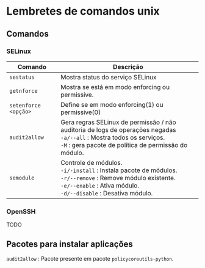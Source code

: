 # Lembretes de comandos unix

## Comandos
### SELinux
 Comando | Descrição
 --- | ---
`sestatus` | Mostra status do serviço SELinux
`getnforce` | Mostra se está em modo enforcing ou permissive.
`setenforce <opção>` | Define se em modo enforcing(1) ou permissive(0)
`audit2allow` | Gera regras SELinux de permissão / não auditoria de logs de operações negadas </br> `-a/--all` : Mostra todos os serviços. </br> `-M` : gera pacote de política de permissão do módulo. 
`semodule` | Controle de módulos. </br> `-i/-install` : Instala pacote de módulos. </br> `-r/--remove` : Remove módulo existente. </br> `-e/--enable` : Ativa módulo. <br> `-d/--disable` : Desativa módulo.

### OpenSSH
TODO

## Pacotes para instalar aplicações
`audit2allow` : Pacote presente em pacote `policycoreutils-python`.
